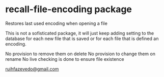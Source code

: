 # recall-file-encoding package

Restores last used encoding when opening a file

This is not a sofisticated package, it will just keep adding setting to the database for each new file that is saved or for each file that is defined an encoding.

No provision to remove them on delete
No provision to change them on rename
No live checking is done to ensure file existence

ruihfazevedo@gmail.com
